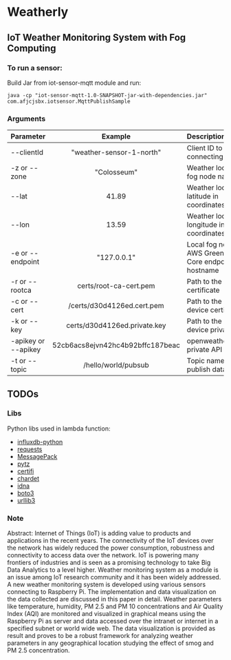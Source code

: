 # Weatherly
## IoT Weather Monitoring System with Fog Computing


### To run a sensor:
Build Jar from iot-sensor-mqtt module and run:
```
java -cp "iot-sensor-mqtt-1.0-SNAPSHOT-jar-with-dependencies.jar" com.afjcjsbx.iotsensor.MqttPublishSample
```
### Arguments ##

| Parameter                 | Example       | Description   |	
| :------------------------ |:-------------:| :-------------|
| --clientId 	       |	"weather-sensor-1-north"          | Client ID to use when connecting
| -z or --zone 	       |	"Colosseum"          |Weather locality or fog node name 
| --lat 	       |	41.89          |Weather locality latitude in coordinates
| --lon          | 13.59           |Weather locality longitude in coordinates
| -e or --endpoint 	       |	"127.0.0.1"	            |Local fog node ip or AWS Greengrass Core endpoint hostname
| -r or --rootca		       | certs/root-ca-cert.pem	           | Path to the root certificate
| -c or --cert  	        | /certs/d30d4126ed.cert.pem         | Path to the IoT device certificate
| -k or --key         | certs/d30d4126ed.private.key             | Path to the IoT device private key
| -apikey or --apikey         | 52cb6acs8ejvn42hc4b92bffc187beac             | openweathermap.org private API key
| -t or --topic          | /hello/world/pubsub           | Topic name to publish data
## TODOs ##

### Libs
Python libs used in lambda function:
- [influxdb-python](https://github.com/influxdata/influxdb-python)
- [requests](https://github.com/psf/requests)
- [MessagePack](https://github.com/msgpack/msgpack-python)
- [pytz](https://pypi.org/project/pytz/)
- [certifi](https://github.com/certifi/python-certifi)
- [chardet](https://github.com/chardet/chardet)
- [idna](https://pypi.org/project/idna/0.6/)
- [boto3](https://github.com/boto/boto3)
- [urllib3](https://github.com/urllib3/urllib3)


### Note



Abstract: Internet of Things (IoT) is adding value to products
and applications in the recent years. The connectivity of the IoT
devices over the network has widely reduced the power
consumption, robustness and connectivity to access data over the
network. IoT is powering many frontiers of industries and is seen
as a promising technology to take Big Data Analytics to a level
higher. Weather monitoring system as a module is an issue
among IoT research community and it has been widely
addressed. A new weather monitoring system is developed using
various sensors connecting to Raspberry Pi. The implementation
and data visualization on the data collected are discussed in this
paper in detail. Weather parameters like temperature, humidity,
PM 2.5 and PM 10 concentrations and Air Quality Index (AQI)
are monitored and visualized in graphical means using the
Raspberry Pi as server and data accessed over the intranet or
internet in a specified subnet or world wide web. The data
visualization is provided as result and proves to be a robust
framework for analyzing weather parameters in any
geographical location studying the effect of smog and PM 2.5
concentration.
